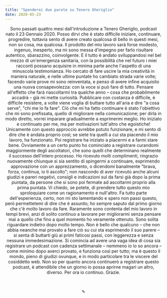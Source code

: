 ```yaml
---
title: "Spenderei due parole su Tenero Gheriglio"
date: 2020-05-23
---
```

<div align="center">
Sono passati quattro mesi dall'introduzione a Tenero Gheriglio, podcast nato il 23 Gennaio 2020. Posso dirvi che è stato difficile iniziare, continuare, progredire, tuttavia sento di avere creato qualcosa di bello in questi mesi, non so cosa, ma qualcosa. Il prodotto del mio lavoro sarà forse modesto, ingenuo, inesperto, ma mi sono messa d'impegno per farlo risultare autentico, sbarazzino, coinvolgente. E il tutto è andato sviluppandosi nel bel mezzo di un'emergenza sanitaria, con la possibilità che nel futuro i miei racconti possano acquisire in minima parte anche l'aspetto di una minuscola testimonianza. Ho cercato di fare uscire la mia creatività in maniera naturale, e nelle ultime puntate ho cambiato strada varie volte; facendo varie prove mi sono reinventata, e penso di avere infine acquisito una nuova consapevolezza: con la voce si può fare di tutto. Pensare all'effetto che farà riascoltarmi tra qualche anno – cosa che probabilmente accadrà – già mi mette curiosità. Pubblicare con costanza è difficile, è difficile resistere, a volte viene voglia di buttare tutto all'aria e dire "a cosa serve", "chi me lo fa fare". Ciò che mi ha fatto continuare è stato l'obiettivo che mi sono prefissata, quello di migliorare nella comunicazione; per dirla in modo diretto, vorrei imparare gradualmente a esprimermi meglio. Ho iniziato e continuato per me, ma per motivazioni tutt'altro che egoistiche! Unicamente con questo approccio avrebbe potuto funzionare, e mi sento di dire che è andata proprio così; se siete tra quelli a cui sta piacendo il mio lavoro, ha funzionato. Poi registrare ha iniziato a piacermi e a farmi stare bene. Ovviamente a un certo punto ho cominciato a registrare curandomi maggiormente degli ascoltatori, che sono quelli che determinano realmente il successo dell'intero processo. Ho ricevuto molti complimenti, ringrazio nuovamente chiunque si sia sentito di spingermi a continuare, esprimendo approvazione con un apprezzamento, o dicendomi banalmente "brava, forza, continua, io ti ascolto"; non nascondo di aver ricevuto anche alcuni giudizi e pareri negativi, consigli e indicazioni sul da farsi già dopo la prima puntata, da persone che si sono poi fermate ad ascoltarmi proprio alla prima puntata. Vi chiedo, se potete, di prendere tutto questo mio sproloquiare come un ragionamento e null'altro. Fa tutto parte dell'esperienza, certo, non mi sto lamentando e spero non passi questo, però permettetemi di dire che è assurdo; ho sempre saputo dal primo giorno che c'è molto lavoro da fare. Raramente sono contenta del mio lavoro in tempi brevi, anzi di solito continuo a lavorare per migliorarmi senza pensare mai a quello che fino a quel momento ho veramente ottenuto. Sono solita riguardare indietro dopo molto tempo. Non è bello che qualcuno – che non abbia neanche mai provato a fare ciò su cui sta esprimendo il suo parere – si senta di buttarti giù ai primi faticosi passi, con leggerezza e senza nessuna immedesimazione. Si comincia ad avere una vaga idea di cosa sia registrare un podcast con cadenza settimanale – nemmeno io lo so ancora – come minimo dopo averci provato, e funziona così per tutto; ma è questo il mondo, pieno di giudizi ovunque, e in modo particolare tra le viscere del cosiddetto web. Non so per quanto ancora continuerò a registrare questo podcast, è attendibile che un giorno io possa aprirne magari un altro, diverso. Per ora io continuo. Grazie.
</div>

&nbsp;

<div align="center">
  ✎
  </div>
